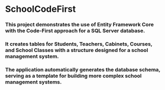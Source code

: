 ﻿# SchoolCodeFirst

### This project demonstrates the use of Entity Framework Core with the Code-First approach for a SQL Server database.
### It creates tables for Students, Teachers, Cabinets, Courses, and School Classes with a structure designed for a school management system.
### The application automatically generates the database schema, serving as a template for building more complex school management systems.